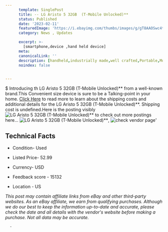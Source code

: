 ```yaml
---
      template: SinglePost
      title: -- LG Aristo 5 32GB  (T-Mobile Unlocked)**
      status: Published
      date: '2023-02-11'
      featuredImage: 'https://i.ebayimg.com/thumbs/images/g/gT8AAOSwc4th6IPG/s-l225.jpg'
      category: News , Updates

      excerpt: >-
        [smartphone,device ,hand held device]
      meta:
      canonicalLink: ''
      description: [handheld,industrially made,well crafted,Portable,Mobile,Compact,Convenient,Lightweight,Maneuverable,Man-portable,Miniature,Carriable,Hand-held,Light,Holdable,Transportable,Mobile device,Pocket-sized,On-the-go,Wireless,Cordless,Compact size,Convenient size, smartphone,device ,hand held device]
      noindex: false
      

---
```

$
      Introducing th LG Aristo 5 32GB  (T-Mobile Unlocked)** from a well-known brand.This Convenient size device  is sure to be a Talking-point in your home. [Click Here](https://www.ebay.com/itm/325005952920?hash=item4babdd4798%3Ag%3AgT8AAOSwc4th6IPG&amdata=enc%3AAQAHAAAA4PfN4%2FoZKlLlHdGPtn8nVAIdFe%2F%2BAhi5QmP1sHNKJjNIyGWetP9yYN9T6zvbpDy6sVGHbIK7CXLRwBE8LXjNYsO7ZDMt3U0IZ6l%2BFXIWAraXniI6B%2FQr8G%2FB%2FhrPpFElstqDdi0cv5hCfqcWuCB5Mf%2BJ%2Buq2JVPgjdh3DBcFV40z5AFp6LEWCkyrPIZ61UaumbC3ihhi6k8axFyeniPN5y%2FiTwRTYVxIAwiiXb%2BxEEjrk6uoFtVC6lSXGZb8xWhvkUBP6RMGEAVsubTkkw6W7VHQh9rzAgJEFb%2BDeKa0z82s&mkevt=1&mkcid=1&mkrid=711-53200-19255-0&campid=%253CePNCampaignId%253E&customid=%253CreferenceId%253E&toolid=10049) to read more to learn about the shipping costs and additional details for the LG Aristo 5 32GB  (T-Mobile Unlocked)**. Shipping cost is undefined.Here is the posting visibly ![LG Aristo 5 32GB  (T-Mobile Unlocked)**](https://i.ebayimg.com/thumbs/images/g/gT8AAOSwc4th6IPG/s-l225.jpg) to check out more postings here... ![LG Aristo 5 32GB  (T-Mobile Unlocked)**](https://i.ebayimg.com/images/g/gT8AAOSwc4th6IPG/s-l1600.jpg), ![check vendor page]()'

      

 ## Technical Facts 



     
      

 - Condition- Used 


      

 - Listed Price- 52.99 


      

 - Currency- USD 


      

 - Feedback score - 15132 


      

 - Location - US 


      
      

 *_This post may contain affiliate links from eBay and other third-party websites. As an eBay affiliate, we earn from qualifying purchases. Although we do our best to keep the information up-to-date and accurate, please check the date and all details with the vendor's website before making a purchase. Not all data may be accurate._*




      -
